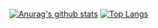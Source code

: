 [![Anurag's github stats](https://github-readme-stats.vercel.app/api?username=yseeker)](https://github.com/anuraghazra/github-readme-stats)
[![Top Langs](https://github-readme-stats.vercel.app/api/top-langs/?username=yseeker&hide=jupyter%20notebook,html)](https://github.com/anuraghazra/github-readme-stats)

<!--
**yseeker/yseeker** is a ✨ _special_ ✨ repository because its `README.md` (this file) appears on your GitHub profile.

Here are some ideas to get you started:

- 🔭 I’m currently working on ...
- 🌱 I’m currently learning ...
- 👯 I’m looking to collaborate on ...
- 🤔 I’m looking for help with ...
- 💬 Ask me about ...
- 📫 How to reach me: ...
- 😄 Pronouns: ...
- ⚡ Fun fact: ...
-->
